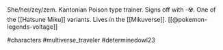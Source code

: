 She/her/zey/zem. Kantonian Poison type trainer. Signs off with -☢️. One of the [[Hatsune Miku]] variants. Lives in the [[Mikuverse]]. [[@pokemon-legends-voltage]]

#characters #multiverse_traveler #determinedowl23 